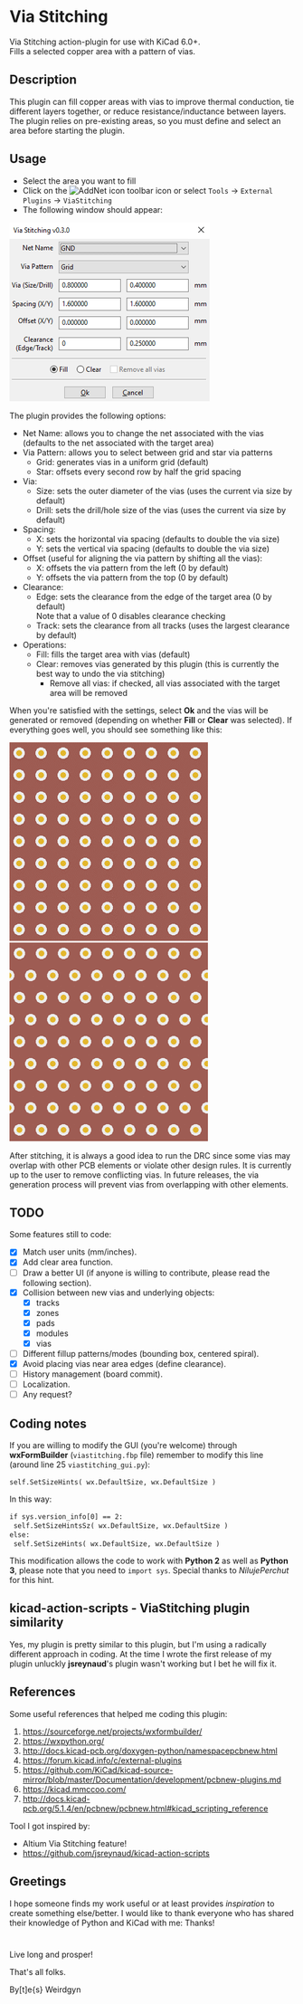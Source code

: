 # Via Stitching

Via Stitching action-plugin for use with KiCad 6.0+.  
Fills a selected copper area with a pattern of vias.

## Description

This plugin can fill copper areas with vias to improve thermal conduction, tie different layers together, or reduce resistance/inductance between layers.
The plugin relies on pre-existing areas, so you must define and select an area before starting the plugin.

## Usage

 - Select the area you want to fill
 - Click on the ![AddNet icon](viastitching.png?raw=true) toolbar icon or select `Tools` → `External Plugins` → `ViaStitching`
 - The following window should appear:

![via stitching window](images/via-stitching-window.png) 

The plugin provides the following options:
- Net Name: allows you to change the net associated with the vias (defaults to the net associated with the target area)
- Via Pattern: allows you to select between grid and star via patterns
  - Grid: generates vias in a uniform grid (default)
  - Star: offsets every second row by half the grid spacing
- Via:
  - Size: sets the outer diameter of the vias (uses the current via size by default)
  - Drill: sets the drill/hole size of the vias (uses the current via size by default)
- Spacing:
  - X: sets the horizontal via spacing (defaults to double the via size)
  - Y: sets the vertical via spacing (defaults to double the via size)
- Offset (useful for aligning the via pattern by shifting all the vias):
  - X: offsets the via pattern from the left (0 by default)
  - Y: offsets the via pattern from the top (0 by default)
- Clearance:
  - Edge: sets the clearance from the edge of the target area (0 by default)  
  Note that a value of 0 disables clearance checking
  - Track: sets the clearance from all tracks (uses the largest clearance by default)
- Operations:
  - Fill: fills the target area with vias (default)
  - Clear: removes vias generated by this plugin (this is currently the best way to undo the via stitching)
    - Remove all vias: if checked, all vias associated with the target area will be removed

When you're satisfied with the settings, select __Ok__ and the vias will be generated or removed (depending on whether __Fill__  or __Clear__ was selected).
If everything goes well, you should see something like this:

![via stitching grid pattern](images/via-stitching-grid-pattern.png)
![via stitching star pattern](images/via-stitching-star-pattern.png)

After stitching, it is always a good idea to run the DRC since some vias may overlap with other PCB elements or violate other design rules. It is currently up to the user to remove conflicting vias.
In future releases, the via generation process will prevent vias from overlapping with other elements.

## TODO

Some features still to code:
- [x] Match user units (mm/inches).
- [x] Add clear area function.
- [ ] Draw a better UI (if anyone is willing to contribute, please read the following section).
- [x] Collision between new vias and underlying objects: 
   - [x] tracks
   - [x] zones
   - [x] pads
   - [x] modules
   - [x] vias
- [ ] Different fillup patterns/modes (bounding box, centered spiral).
- [x] Avoid placing vias near area edges (define clearance).
- [ ] History management (board commit).
- [ ] Localization.
- [ ] Any request?

## Coding notes

If you are willing to modify the GUI (you're welcome) through __wxFormBuilder__ (```viastitching.fbp``` file) remember to modify this line (around line 25 ```viastitching_gui.py```):
```
self.SetSizeHints( wx.DefaultSize, wx.DefaultSize )
```
In this way:
```
if sys.version_info[0] == 2:
 self.SetSizeHintsSz( wx.DefaultSize, wx.DefaultSize )
else:
 self.SetSizeHints( wx.DefaultSize, wx.DefaultSize )
```
This modification allows the code to work with __Python 2__ as well as __Python 3__, please note that you need to ```import sys```. Special thanks to *NilujePerchut* for this hint.

## kicad-action-scripts - ViaStitching plugin similarity

Yes, my plugin is pretty similar to this plugin, but I'm using a radically different approach in coding. At the time I wrote the first release of my plugin unluckly __jsreynaud__'s plugin wasn't working but I bet he will fix it.

## References

Some useful references that helped me coding this plugin:
1. https://sourceforge.net/projects/wxformbuilder/
2. https://wxpython.org/
3. http://docs.kicad-pcb.org/doxygen-python/namespacepcbnew.html
4. https://forum.kicad.info/c/external-plugins
5. https://github.com/KiCad/kicad-source-mirror/blob/master/Documentation/development/pcbnew-plugins.md
6. https://kicad.mmccoo.com/
7. http://docs.kicad-pcb.org/5.1.4/en/pcbnew/pcbnew.html#kicad_scripting_reference


Tool I got inspired by:
- Altium Via Stitching feature!
- https://github.com/jsreynaud/kicad-action-scripts

## Greetings

I hope someone finds my work useful or at least provides *inspiration* to create something else/better.
I would like to thank everyone who has shared their knowledge of Python and KiCad with me: Thanks!

#

Live long and prosper!

That's all folks.

By[t]e{s}
 Weirdgyn
